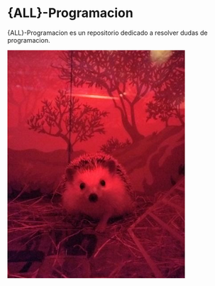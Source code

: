 # {ALL}-Programacion

{ALL}-Programacion es un repositorio dedicado a resolver dudas de programacion. 

<img src="https://github.com/andresprogramacion123/ALL-Programacion/blob/master/HTML/imagen.jpg">
